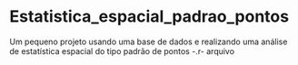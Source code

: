 # Estatistica_espacial_padrao_pontos
Um pequeno projeto usando uma base de dados e realizando uma análise de estatística espacial do tipo padrão de pontos
-.r- arquivo
